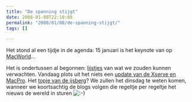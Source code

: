 ```yaml
---
title: "De spanning stijgt"
date: 2008-01-08T22:10:05
permalink: "2008/01/08/de-spanning-stijgt/"
tags: []

---
```

Het stond al een tijdje in de agenda: 15 januari is het keynote van op [MacWorld](http://www.macworldexpo.com/ "http://www.macworldexpo.com/")…

Het is ondertussen al begonnen: [lijstjes](http://feeds.feedburner.com/~r/readwriteweb/~3/212831859/what_to_expect_at_macworld.php "http://feeds.feedburner.com/~r/readwriteweb/~3/212831859/what_to_expect_at_macworld.php") van wat we zouden kunnen verwachten. Vandaag plots uit het niets een [update van de Xserve en MacPro](http://www.onemorething.nl/?p=showarticle&art_id=2951 "http://www.onemorething.nl/?p=showarticle&art_id=2951"). Het [topje van de ijsberg](http://feeds.gawker.com/~r/gizmodo/full/~3/213219603/why-is-apple-launching-new-gear-a-week-before-macworld-the-official-no+answer-reads-like-a-zen-koan "http://feeds.gawker.com/~r/gizmodo/full/~3/213219603/why-is-apple-launching-new-gear-a-week-before-macworld-the-official-no+answer-reads-like-a-zen-koan")? We zullen het dinsdag te weten komen, wanneer we koortsachtig de blogs volgen die regeltje per regeltje het nieuws de wereld in sturen ![:-)](http://www.donebysimon.be/blog/wp-includes/images/smilies/icon_smile.gif)
